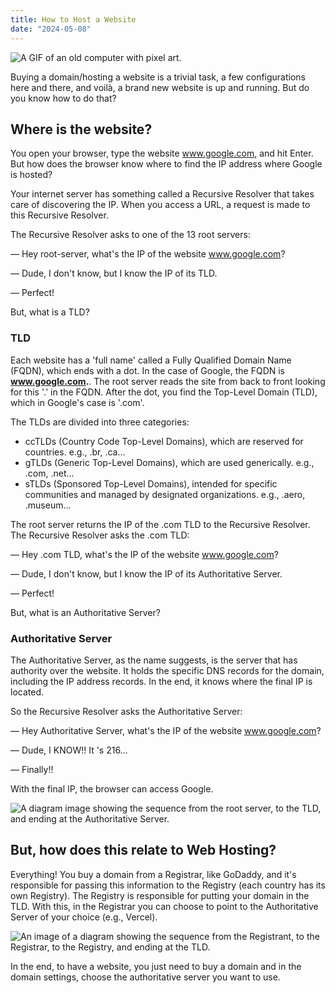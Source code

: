 ```yaml
---
title: How to Host a Website
date: "2024-05-08"
---
```


![A GIF of an old computer with pixel art.](/how-to-hosting-a-website/computer.webp)

Buying a domain/hosting a website is a trivial task, a few configurations here and there, and voilà, a brand new website is up and running. But do you know how to do that?

## Where is the website?

You open your browser, type the website www.google.com, and hit Enter. But how does the browser know where to find the IP address where Google is hosted?

Your internet server has something called a Recursive Resolver that takes care of discovering the IP. When you access a URL, a request is made to this Recursive Resolver.

The Recursive Resolver asks to one of the 13 root servers:

— Hey root-server, what's the IP of the website www.google.com?

— Dude, I don't know, but I know the IP of its TLD.

— Perfect!

But, what is a TLD?

### TLD

Each website has a 'full name' called a Fully Qualified Domain Name (FQDN), which ends with a dot. In the case of Google, the FQDN is **www.google.com.**. The root server reads the site from back to front looking for this '.' in the FQDN. After the dot, you find the Top-Level Domain (TLD), which in Google's case is '.com'.

The TLDs are divided into three categories:

- ccTLDs (Country Code Top-Level Domains), which are reserved for countries. e.g., .br, .ca...
- gTLDs (Generic Top-Level Domains), which are used generically. e.g., .com, .net...
- sTLDs (Sponsored Top-Level Domains), intended for specific communities and managed by designated organizations. e.g., .aero, .museum...

The root server returns the IP of the .com TLD to the Recursive Resolver. The Recursive Resolver asks the .com TLD:

— Hey .com TLD, what's the IP of the website www.google.com?

— Dude, I don't know, but I know the IP of its Authoritative Server.

— Perfect!

But, what is an Authoritative Server?

### Authoritative Server

The Authoritative Server, as the name suggests, is the server that has authority over the website. It holds the specific DNS records for the domain, including the IP address records. In the end, it knows where the final IP is located.

So the Recursive Resolver asks the Authoritative Server:

— Hey Authoritative Server, what's the IP of the website www.google.com?

— Dude, I KNOW!! It 's 216…

— Finally!!

With the final IP, the browser can access Google.

![A diagram image showing the sequence from the root server, to the TLD, and ending at the Authoritative Server.](/how-to-hosting-a-website/whereIsSite.png)

## But, how does this relate to Web Hosting?

Everything! You buy a domain from a Registrar, like GoDaddy, and it's responsible for passing this information to the Registry (each country has its own Registry). The Registry is responsible for putting your domain in the TLD. With this, in the Registrar you can choose to point to the Authoritative Server of your choice (e.g., Vercel).

![An image of a diagram showing the sequence from the Registrant, to the Registrar, to the Registry, and ending at the TLD.](/how-to-hosting-a-website/allTheProcess.png)

In the end, to have a website, you just need to buy a domain and in the domain settings, choose the authoritative server you want to use.
